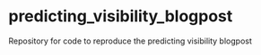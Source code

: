 # predicting_visibility_blogpost
Repository for code to reproduce the predicting visibility blogpost
